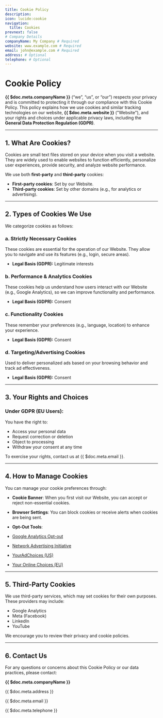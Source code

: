 ```yaml
---
title: Cookie Policy
description:
icon: lucide:cookie
navigation:
  title: Cookies
prevnext: false
# Company Details
companyName: My Company # Required
website: www.example.com # Required
email: john@example.com # Required
address: # Optional
telephone: # Optional
---
```


# Cookie Policy

**{{ $doc.meta.companyName }}** (“we”, “us”, or “our”) respects your privacy and is committed to protecting it through our compliance with this Cookie Policy. This policy explains how we use cookies and similar tracking technologies on our website, **{{ $doc.meta.website }}** ("Website"), and your rights and choices under applicable privacy laws, including the **General Data Protection Regulation (GDPR)**.

---

## 1. What Are Cookies?

Cookies are small text files stored on your device when you visit a website. They are widely used to enable websites to function efficiently, personalize user experiences, provide security, and analyze website performance.

We use both **first-party** and **third-party** cookies:

* **First-party cookies**: Set by our Website.
* **Third-party cookies**: Set by other domains (e.g., for analytics or advertising).

---

## 2. Types of Cookies We Use

We categorize cookies as follows:

### a. **Strictly Necessary Cookies**

These cookies are essential for the operation of our Website. They allow you to navigate and use its features (e.g., login, secure areas).

* **Legal Basis (GDPR):** Legitimate interests

### b. **Performance & Analytics Cookies**

These cookies help us understand how users interact with our Website (e.g., Google Analytics), so we can improve functionality and performance.

* **Legal Basis (GDPR):** Consent

### c. **Functionality Cookies**

These remember your preferences (e.g., language, location) to enhance your experience.

* **Legal Basis (GDPR):** Consent

### d. **Targeting/Advertising Cookies**

Used to deliver personalized ads based on your browsing behavior and track ad effectiveness.

* **Legal Basis (GDPR):** Consent

---

## 3. Your Rights and Choices

### Under GDPR (EU Users):

You have the right to:

* Access your personal data
* Request correction or deletion
* Object to processing
* Withdraw your consent at any time

To exercise your rights, contact us at {{ $doc.meta.email }}.

---

## 4. How to Manage Cookies

You can manage your cookie preferences through:

* **Cookie Banner**: When you first visit our Website, you can accept or reject non-essential cookies.
* **Browser Settings**: You can block cookies or receive alerts when cookies are being sent.
* **Opt-Out Tools**:

* [Google Analytics Opt-out](https://tools.google.com/dlpage/gaoptout)
* [Network Advertising Initiative](https://optout.networkadvertising.org/)
* [YourAdChoices (US)](https://youradchoices.com/)
* [Your Online Choices (EU)](https://www.youronlinechoices.com/)

---

## 5. Third-Party Cookies

We use third-party services, which may set cookies for their own purposes. These providers may include:

* Google Analytics
* Meta (Facebook)
* LinkedIn
* YouTube

We encourage you to review their privacy and cookie policies.

---

## 6. Contact Us

For any questions or concerns about this Cookie Policy or our data practices, please contact:

**{{ $doc.meta.companyName }}**

{{ $doc.meta.address }}

{{ $doc.meta.email }}

{{ $doc.meta.telephone }}
